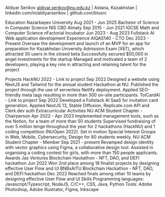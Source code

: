 Aldiyar Serikov
aldiyar.serikov@nu.edu.kz    |    Astana, Kazakhstan    |    linkedin.com/in/aldiyarserikov  |  github.com/blusrc

Education
Nazarbayev University					                                        Aug 2021 -  Jun 2025
Bachelor of Science in Computer Science 
NIS CBD Almaty					                                                      Sep 2015 -  Jun 2021
IGCSE Math and Computer Science
nFactorial Incubator					                                        Jun 2023 -  Aug 2023
Fullstack AI Web application development
Experience
AIQAS140 - CTO								                 Dec 2023 - Present
Oversaw the development and launch of an MVP for an app for preparation for Kazakhstan University Admission Exam (ҰБТ), which attracted 30 users in the closed beta
Successfully secured $50,000 in angel investments for the startup
Managed and motivated a team of 2 developers, playing a key role in attracting and retaining talent for the project

Projects
HackNU 2022 - Link to project								        Sep 2022
Designed a website using NextJS and Tailwind for the annual student Hackathon at NU.
Published the project through the use of serverless Netlify deployment.
Applied SEO-friendly meta tags resulting in more than 300 on-site participants.
ToiCardAI - Link to project								                      Sep 2022
Developed a Fullstack AI SaaS for invitation card generation.
Applied NextJS 13, Stable Diffusion, Replicate.com API and Clerk.dev auth
Extracurricular Activities
NU ACM Student Chapter - Chairperson                                                                        Apr 2022 - Apr 2023
Implemented management tools, such as the Notion, for a team of more than 50 students
Supervised fundraising of over 5 million tenge throughout the year for 2 hackathons (HackNU) and 1 coding competition (NUOpen 2022).
Set in motion Special Interest Groups in Web, Mobile, Cybersecurity, Design for 80 students weekly.
NU ACM Student Chapter - Member                                                                                   Sep 2021 - present
Revamped design identity with vector graphics using Figma, a collaborative design tool.
Assisted in organising a coding contest for girls, with more than 150 people applicants.
Awards
Jas Ventures Blockchain Hackathon - NFT, DAO, and DEFI hackathon                                       Jun 2022
Won 2nd place among 18 finalist projects by designing effective User Flow and UI
BNBxAITU  Blockchain Hackathon - NFT, DAO, and DEFI hackathon                                        Dec 2022
Reached finals among other 10 teams  by designing effective User Flow and UI
Skills
Programming languages: Javascript/Typescript, NodeJS, C/C++, CSS, Java, Python
Tools: Adobe Photoshop, Adobe Illustrator, Figma, Inkscape
